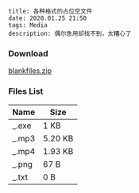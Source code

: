 ```
title: 各种格式的占位空文件
date: 2020.01.25 21:50
tags: Media
description: 偶尔急用却找不到，太糟心了
```

### Download

<a download="blankfiles.zip" href="/res/20200125-2150-001.zip">blankfiles.zip</a>

### Files List

|Name|Size|
|-|-|
|_.exe|1 KB|
|_.mp3|5.20 KB|
|_.mp4|1.93 KB|
|_.png|67 B|
|_.txt|0 B|
